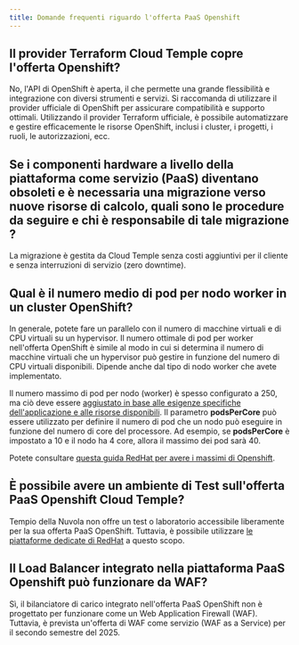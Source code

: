 ```yaml
---
title: Domande frequenti riguardo l'offerta PaaS Openshift
---
```


## Il provider Terraform Cloud Temple copre l'offerta Openshift?
No, l'API di OpenShift è aperta, il che permette una grande flessibilità e integrazione con diversi strumenti e servizi. Si raccomanda di utilizzare il provider ufficiale di OpenShift per assicurare compatibilità e supporto ottimali. Utilizzando il provider Terraform ufficiale, è possibile automatizzare e gestire efficacemente le risorse OpenShift, inclusi i cluster, i progetti, i ruoli, le autorizzazioni, ecc.

## Se i componenti hardware a livello della piattaforma come servizio (PaaS) diventano obsoleti e è necessaria una migrazione verso nuove risorse di calcolo, quali sono le procedure da seguire e chi è responsabile di tale migrazione ?
La migrazione è gestita da Cloud Temple senza costi aggiuntivi per il cliente e senza interruzioni di servizio (zero downtime).

## Qual è il numero medio di pod per nodo worker in un cluster OpenShift?

In generale, potete fare un parallelo con il numero di macchine virtuali e di CPU virtuali su un hypervisor. Il numero ottimale di pod per worker nell'offerta OpenShift è simile al modo in cui si determina il numero di macchine virtuali che un hypervisor può gestire in funzione del numero di CPU virtuali disponibili. Dipende anche dal tipo di nodo worker che avete implementato.

Il numero massimo di pod per nodo (worker) è spesso configurato a 250, ma ciò deve essere [aggiustato in base alle esigenze specifiche dell'applicazione e alle risorse disponibili](https://docs.openshift.com/container-platform/4.16/nodes/nodes/nodes-nodes-managing-max-pods.html). Il parametro **podsPerCore** può essere utilizzato per definire il numero di pod che un nodo può eseguire in funzione del numero di core del processore. Ad esempio, se **podsPerCore** è impostato a 10 e il nodo ha 4 core, allora il massimo dei pod sarà 40.

Potete consultare [questa guida RedHat per avere i massimi di Openshift](https://docs.openshift.com/container-platform/4.16/scalability_and_performance/planning-your-environment-according-to-object-maximums.html).

## È possibile avere un ambiente di Test sull'offerta PaaS Openshift Cloud Temple?
Tempio della Nuvola non offre un test o laboratorio accessibile liberamente per la sua offerta PaaS OpenShift. Tuttavia, è possibile utilizzare [le piattaforme dedicate di RedHat](https://www.redhat.com/fr/technologies/cloud-computing/openshift/try-it) a questo scopo.

## Il Load Balancer integrato nella piattaforma PaaS Openshift può funzionare da WAF?

Sì, il bilanciatore di carico integrato nell'offerta PaaS OpenShift non è progettato per funzionare come un Web Application Firewall (WAF). Tuttavia, è prevista un'offerta di WAF come servizio (WAF as a Service) per il secondo semestre del 2025.